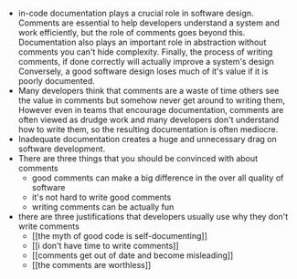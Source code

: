 - in-code documentation plays a crucial role in software design. Comments are essential to help developers understand a system and work efficiently, but the role of comments goes beyond this. Documentation also plays an important role in abstraction without comments you can't hide complexity. Finally, the process of writing comments, if done correctly will actually improve a system's design Conversely, a good software design loses much of it's value if it is poorly documented.
- Many developers think that comments are a waste of time others see the value in comments but somehow never get around to writing them, However even in teams that encourage documentation, comments are often viewed as drudge work and many developers don't understand how to write them, so the resulting documentation is often mediocre.
- Inadequate documentation creates a huge and unnecessary drag on software development.
- There are three things that you should be convinced with about comments
	- good comments can make a big difference in the over all quality of software
	- it's not hard to write good comments
	- writing comments can be actually fun
- there are three justifications that developers usually use why they don't write comments
	- [[the myth of good code is self-documenting]]
	- [[i don't have time to write comments]]
	- [[comments get out of date and become misleading]]
	- [[the comments are worthless]]